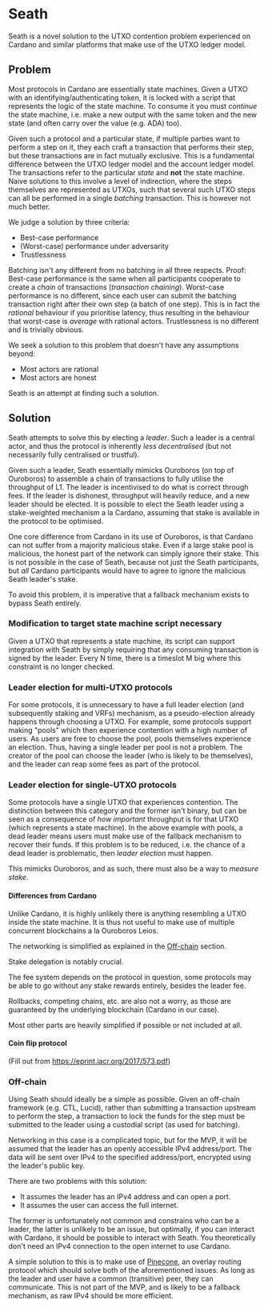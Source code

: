 # Seath

Seath is a novel solution to the UTXO contention problem experienced on Cardano and
similar platforms that make use of the UTXO ledger model.

## Problem

Most protocols in Cardano are essentially state machines.
Given a UTXO with an identifying/authenticating token, it is
locked with a script that represents the logic of the state machine.
To consume it you must _continue_ the state machine, i.e. make a new output
with the same token and the new state (and often carry over the value (e.g. ADA) too).

Given such a protocol and a particular state, if multiple parties want to perform a
step on it, they each craft a transaction that performs their step, but these transactions
are in fact mutually exclusive. This is a fundamental difference between the UTXO ledger model
and the account ledger model. The transactions refer to the particular _state_ and **not** the
state machine. Naive solutions to this involve a level of indirection, where the steps themselves
are represented as UTXOs, such that several such UTXO steps can all be performed in a single
_batching_ transaction.
This is however not much better.

We judge a solution by three criteria:
- Best-case performance
- (Worst-case) performance under adversarity
- Trustlessness

Batching isn't any different from no batching in all three respects.
Proof:
Best-case performance is the same when all participants cooperate to create
a _chain_ of transactions (_transaction chaining_).
Worst-case performance is no different, since each user can submit the batching transaction
right after their own step (a batch of one step). This is in fact the _rational_ behaviour
if you prioritise latency, thus resulting in the behaviour that worst-case is _average_
with rational actors.
Trustlessness is no different and is trivially obvious.

We seek a solution to this problem that doesn't have any assumptions beyond:
- Most actors are rational
- Most actors are honest

Seath is an attempt at finding such a solution.

## Solution

Seath attempts to solve this by electing a _leader_. Such a leader
is a central actor, and thus the protocol is inherently _less decentralised_
(but not necessarily fully centralised or trustful).

Given such a leader, Seath essentially mimicks Ouroboros (on top of Ouroboros)
to assemble a chain of transactions to fully utilise the throughput of L1.
The leader is incentivised to do what is correct through fees.
If the leader is dishonest, throughput will heavily reduce, and a new leader should be elected.
It is possible to elect the Seath leader using a stake-weighted mechanism a la Cardano,
assuming that stake is available in the protocol to be optimised.

One core difference from Cardano in its use of Ouroboros, is that Cardano can not suffer
from a majority malicious stake. Even if a large stake pool is malicious, the honest part
of the network can simply ignore their stake. This is not possible in the case of Seath,
because not just the Seath participants, but _all_ Cardano participants would have to agree
to ignore the malicious Seath leader's stake.

To avoid this problem, it is imperative that a fallback mechanism exists to bypass
Seath entirely.

### Modification to target state machine script necessary

Given a UTXO that represents a state machine, its script can support
integration with Seath by simply requiring that any consuming transaction
is signed by the leader. Every N time, there is a timeslot M big where
this constraint is no longer checked.

### Leader election for multi-UTXO protocols

For some protocols, it is unnecessary to have a full leader election
(and subsequently staking and VRFs) mechanism, as a pseudo-election already happens
through choosing a UTXO.
For example, some protocols support making "pools" which then experience contention
with a high number of users. As users are free to choose the pool, pools themselves
experience an election. Thus, having a single leader per pool is not a problem.
The creator of the pool can choose the leader (who is likely to be themselves),
and the leader can reap some fees as part of the protocol.

### Leader election for single-UTXO protocols

Some protocols have a single UTXO that experiences contention.
The distinction between this category and the former isn't binary, but can be
seen as a consequence of _how important_ throughput is for that UTXO (which
represents a state machine). In the above example with pools, a dead leader
means users must make use of the fallback mechanism to recover their funds.
If this problem is to be reduced, i.e. the chance of a dead leader is problematic,
then _leader election_ must happen.

This mimicks Ouroboros, and as such, there must also be a way to _measure stake_.

#### Differences from Cardano

Unlike Cardano, it is highly unlikely there is anything resembling a UTXO
inside the state machine. It is thus not useful to make use of multiple
concurrent blockchains a la Ouroboros Leios.

The networking is simplified as explained in the [Off-chain](#off-chain) section.

Stake delegation is notably crucial.

The fee system depends on the protocol in question, some protocols may be able
to go without any stake rewards entirely, besides the leader fee.

Rollbacks, competing chains, etc. are also not a worry, as those are guaranteed
by the underlying blockchain (Cardano in our case).

Most other parts are heavily simplified if possible or not included at all.

#### Coin flip protocol

(Fill out from https://eprint.iacr.org/2017/573.pdf)

### Off-chain

Using Seath should ideally be a simple as possible.
Given an off-chain framework (e.g. CTL, Lucid), rather than
submitting a transaction upstream to perform the step, a
transaction to lock the funds for the step must be submitted to the
leader using a custodial script (as used for batching).

Networking in this case is a complicated topic, but for the MVP,
it will be assumed that the leader has an openly accessible IPv4 address/port.
The data will be sent over IPv4 to the specified address/port, encrypted using
the leader's public key.

There are two problems with this solution:
- It assumes the leader has an IPv4 address and can open a port.
- It assumes the user can access the full internet.

The former is unfortunately not common and constrains who can be a leader,
the latter is unlikely to be an issue, but optimally, if you can interact
with Cardano, it should be possible to interact with Seath.
You theoretically don't need an IPv4 connection to the open internet to use Cardano.

A simple solution to this is to make use of [Pinecone](https://github.com/matrix-org/pinecone),
an overlay routing protocol which should solve both of the aforementioned issues.
As long as the leader and user have a common (transitive) peer,
they can communicate.
This is not part of the MVP, and is likely to be a fallback mechanism, as raw IPv4
should be more efficient.
